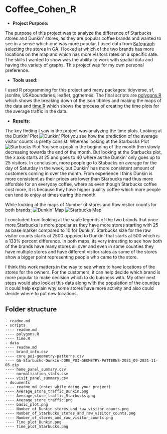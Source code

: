 # Coffee_Cohen_R

- __Project Purpose:__ 

The purpose of this project was to analyze the difference of Starbucks stores and Dunkin' stores, as they are popular coffee brands and wanted to see in a sense which one was more popular. I used data from [Safegraph](https://www.safegraph.com/) selecting the stores in GA. I looked at which of the two brands has more locations on the map and which has more visitors rates on a specific sate. The skills I wanted to show was the ability to work with spatial data and having the variety of graphs. This project was for my own personal preference. 
 - __Tools used:__ 
 
I used R programming for this project and many packages: tidyverse, sf, jsonlite, USAboundaries, leaflet, ggthemes. The final scripts are [polygons.R](scripts/polygons.R) which shows the breaking down of the json tibbles and making the maps of the data and [time.R](scripts/time.R) which shows the process of creating the time plots for the average traffic in the data. 

 - __Results:__ 
 
The key finding I saw in the project was analyzing the time plots. Looking at the Dunkin' Plot 
![Dunkin' Plot](https://raw.githubusercontent.com/ltcohen43/Coffee_Cohen_R/main/documents/Time_plot_Dunkin.png) 
you see how the prediction of the average visitor counts is pretty consist. Whereas looking at the Starbucks Plot 
![Starbucks Plot](https://raw.githubusercontent.com/ltcohen43/Coffee_Cohen_R/main/documents/Time_plot_Starbucks.png) 
You see a peak in the beginning of the month then slowly decreasing towards the end of the month. But looking at the Starbucks plot, the x axis starts at 25 and goes to 40 where as the Dunkin' only goes up to 25 visitors. In conclusion, more people go to Stabucks on average for the day of Saturday in the week, but Dunkin' has more consistent amount of customers coming in over the month. From experience I think Dunkin is more consistent as their prices are lower than Starbucks nad thus more affordale for an everyday coffee, where as even though Starbucks coffee cost more, it is because they have higher quality coffee which more people can tend to enjoy at times during the month. 

While looking at the maps of Number of stores and Raw vistior counts for both brands: 
![Dunkin' Map](https://raw.githubusercontent.com/ltcohen43/Coffee_Cohen_R/main/documents/Number_of_Dunkin_stores_and_raw_visitor_counts.png) 
![Starbucks Map](https://raw.githubusercontent.com/ltcohen43/Coffee_Cohen_R/main/documents/Number_of_Starbucks_stores_and_raw_visitor_counts.png)

I concluded from looking at the scale legends of the two brands that once more Starbucks is more popular as they have more stores starting with 25 as base marker compared to 10 for Dunkin'. Starbucks size for the raw visitor counts starts at 2500 opposed to Dunkin' that starts at 500 which is a 133% percent difference. In both maps, its very intresting to see how both of the brands have many stores all over and even in some counties they have multiple stores and have different visitor rates as some of the stores show a bigger point representing people who came to the store. 

I think this work matters in the way to see where to have locations of the stores for the owners. For the customers, it can help decide which brand is more popular to make decision which to do buisness with. My other next steps would also look at this data along with the population of the counties it could help explain why some stores have more activity and also could decide where to put new locations. 

## Folder structure

```
- readme.md
- scripts
---- readme.md 
---- polygons.R
---- time.R
- data 
---- readme.md
---- brand_info.csv
---- core_poi-geometry-patterns.csv
---- GA-Starbucks-Dunkin-CORE_POI-GEOMETRY-PATTERNS-2021_09-2021-11-05.zip
---- home_panel_summary.csv
---- normalization_stats.csv
---- visit_panel_summary.csv
- documents
---- readme.md (notes while doing your project)
---- Average_store_traffic_Dunkin.png
---- Average_store_traffic_Starbucks.png
---- Average_store_traffic.png
---- basic_plot.png
---- Number_of_Dunkin_stores_and_raw_visitor_counts.png
---- Number_of_Starbucks_stores_and_raw_visitor_counts.png
---- Number_of_stores_and_raw_visitor_counts.png
---- Time_plot_Dunkin.png
---- Time_plot_Starbucks.png
```
